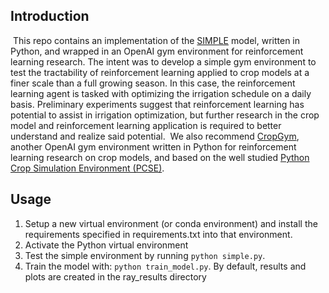 ## Introduction
​
This repo contains an implementation of the [SIMPLE](https://www.sciencedirect.com/science/article/pii/S1161030118304234) model, written in Python, and wrapped in an OpenAI gym environment for reinforcement learning research. The intent was to develop a simple gym environment to test the tractability of reinforcement learning applied to crop models at a finer scale than a full growing season. In this case, the reinforcement learning agent is tasked with optimizing the irrigation schedule on a daily basis.  Preliminary experiments suggest that reinforcement learning has potential to assist in irrigation optimization, but  further research in the crop model and reinforcement learning application is required to better understand and realize said potential. 
​
We also recommend [CropGym](https://github.com/BigDataWUR/crop-gym), another OpenAI gym environment written in Python for reinforcement learning research on crop models, and based on the well studied  [Python Crop Simulation Environment (PCSE)](https://pcse.readthedocs.io/en/stable/index.html). 

## Usage

1. Setup a new virtual environment (or conda environment) and install the requirements specified in requirements.txt into that environment.
2. Activate the Python virtual environment
3. Test the simple environment by running `python simple.py`.
4. Train the model with: `python train_model.py`.  By default, results and plots are created in the ray_results directory